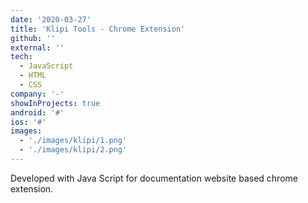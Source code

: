```yaml
---
date: '2020-03-27'
title: 'Klipi Tools - Chrome Extension'
github: ''
external: ''
tech:
  - JavaScript
  - HTML
  - CSS
company: '-'
showInProjects: true
android: '#'
ios: '#'
images: 
  - './images/klipi/1.png'
  - './images/klipi/2.png'
---
```


Developed with Java Script for documentation website based chrome extension.
